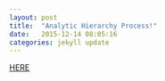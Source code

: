 ```yaml
---
layout: post
title:  "Analytic Hierarchy Process!"
date:   2015-12-14 08:05:16
categories: jekyll update
---
```


[HERE](http://sposmen.github.io/Analytic-Hierarchy-Process)
